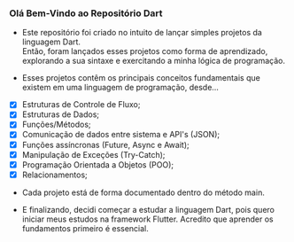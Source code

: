 ### Olá Bem-Vindo ao Repositório Dart 



- Este repositório foi criado no intuito de lançar simples projetos da linguagem Dart. <br>
Então, foram lançados esses projetos como forma de aprendizado, explorando a sua sintaxe e exercitando a minha lógica de programação.

- Esses projetos contêm os principais conceitos fundamentais que existem em uma linguagem de programação, desde... <br>
- [x] Estruturas de Controle de Fluxo; <br>
- [x] Estruturas de Dados; <br>
- [x] Funções/Métodos; <br>
- [x] Comunicação de dados entre sistema e API's (JSON); <br>
- [x] Funções assíncronas (Future, Async e Await); <br>
- [x] Manipulação de Exceções (Try-Catch); <br>
- [x] Programação Orientada a Objetos (POO); <br>
- [x] Relacionamentos;

- Cada projeto está de forma documentado dentro do método main.

- E finalizando, decidi começar a estudar a linguagem Dart, pois quero iniciar meus estudos na framework Flutter. Acredito que aprender os fundamentos primeiro é essencial.



